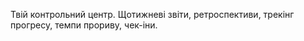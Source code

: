 

Твій контрольний центр. Щотижневі звіти, ретроспективи, трекінг прогресу, темпи прориву, чек-іни.
